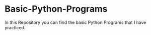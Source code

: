# Basic-Python-Programs
In this Repository you can find the basic Python Programs that I have practiced.
